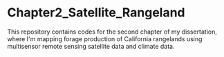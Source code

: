 # Chapter2_Satellite_Rangeland
This repository contains codes for the second chapter of my dissertation, where I'm mapping forage production of California rangelands using multisensor remote sensing satellite data and climate data. 
